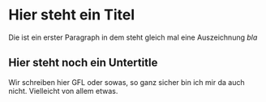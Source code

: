 
# Hier steht ein Titel

Die ist ein erster Paragraph in dem steht gleich mal eine Auszeichnung *bla*

## Hier steht noch ein Untertitle ##

Wir schreiben hier GFL oder sowas, so ganz sicher bin ich mir da auch nicht. Vielleicht von allem etwas.
